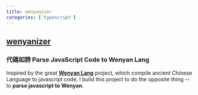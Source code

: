 ```yaml
---
title: wenyanizer
categories: ['typescript']
---
```

## [wenyanizer](https://github.com/zxch3n/wenyanizer)

### 代碼如詩 Parse JavaScript Code to Wenyan Lang


Inspired by the great [**Wenyan Lang**](https://github.com/LingDong-/wenyan-lang) project, which compile ancient Chinese Language to javascript code, I build this project to do the opposite thing -- to **parse javascript to Wenyan**.

